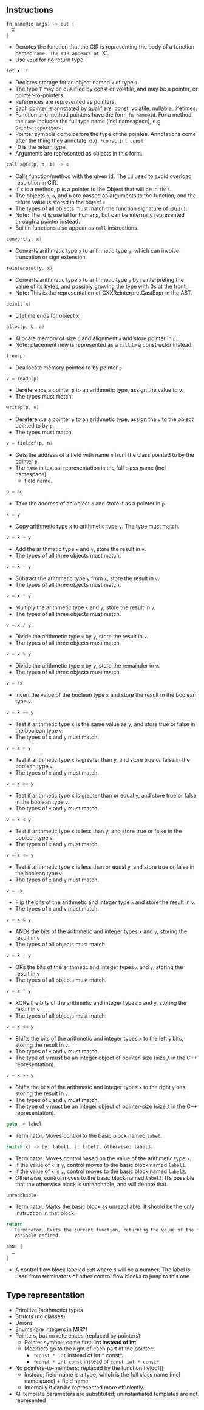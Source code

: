 ## Instructions

```c
fn name@id(args) -> out {
  X
}
```
 - Denotes the function that the CIR is representing the body of a function
   named `name. The CIR appears at `X`.
 - Use `void` for no return type.

```c
let x: T
```
 - Declares storage for an object named `x` of type `T`.
 - The type `T` may be qualified by const or volatile, and may be a pointer, or
   pointer-to-pointers.
 - References are represented as pointers.
 - Each pointer is annotated by qualifiers: const, volatile, nullable, lifetimes.
 - Function and method pointers have the form `fn name@id`. For a method, the
   `name` includes the full type name (incl namespace), e.g `S<int>::operator=`.
 - Pointer symbols come before the type of the pointee. Annotations come after
   the thing they annotate: e.g. `*const int const`
 - _0 is the return type.
 - Arguments are represented as objects in this form.

```c
call x@id(p, a, b) -> c
```
 - Calls function/method with the given id. The `id` used to avoid overload
   resolution in CIR.
 - If x is a method, p is a pointer to the Object that will be in `this`.
 - The objects `p`, `a`, and `b` are passed as arguments to the function, and
   the return value is stored in the object `c`.
 - The types of all objects must match the function signature of `x@id()`.
 - Note: The id is useful for humans, but can be internally represented
   through a pointer instead.
 - Builtin functions also appear as `call` instructions.

```c
convert(y, x)
```
 - Converts arithmetic type `x` to arithmetic type `y`, which can involve
   truncation or sign extension.

```c
reinterpret(y, x)
```
 - Converts arithmetic type `x` to arithmetic type `y` by reinterpreting the
   value of its bytes, and possibly growing the type with 0s at the front.
 - Note: This is the representation of CXXReinterpretCastExpr in the AST.

```c
deinit(x)
```
 - Lifetime ends for object x.

```c
alloc(p, b, a)
```
 - Allocate memory of size `b` and alignment `a` and store pointer in `p`.
 - Note: placement new is represented as a `call` to a constructor instead.

```c
free(p)
```
 - Deallocate memory pointed to by pointer `p`

```c
v = readp(p)
```
 - Dereference a pointer `p` to an arithmetic type, assign the value to `v`.
 - The types must match.

```c
writep(p, v)
```
 - Dereference a pointer `p` to an arithmetic type, assign the `v` to the
   object pointed to by `p`.
 - The types must match.

```c
v = fieldof(p, n)
```
 - Gets the address of a field with name `n` from the class pointed to by the
   pointer `p`.
 - The `name` in textual representation is the full class name (incl namespace)
   + field name.

```c
p = &o
```
- Take the address of an object `o` and store it as a pointer in `p`.

```c
x = y
```
 - Copy arithmetic type `x` to arithmetic type `y`. The type must match.

```c
v = x + y
```
 - Add the arithmetic type `x` and `y`, store the result in `v`.
 - The types of all three objects must match.

```c
v = x - y
```
 - Subtract the arithmetic type `y` from `x`, store the result in `v`.
 - The types of all three objects must match.

```c
v = x * y
```
 - Multiply the arithmetic type `x` and `y`, store the result in `v`.
 - The types of all three objects must match.

```c
v = x / y
```
 - Divide the arithmetic type `x` by `y`, store the result in `v`.
 - The types of all three objects must match.

```c
v = x % y
```
 - Divide the arithmetic type `x` by `y`, store the remainder in `v`.
 - The types of all three objects must match.

```c
v = !x
```
 - Invert the value of the boolean type `x` and store the result in the boolean
   type `v`.

```c
v = x == y
```
 - Test if arithmetic type x is the same value as y, and store true or false in
   the boolean type `v`.
 - The types of `x` and `y` must match.

```c
v = x > y
```
 - Test if arithmetic type x is greater than y, and store true or false in the
   boolean type `v`.
 - The types of `x` and `y` must match.

```c
v = x >= y
```
 - Test if arithmetic type x is greater than or equal y, and store true or
   false in the boolean type `v`.
 - The types of `x` and `y` must match.

```c
v = x < y
```
 - Test if arithmetic type x is less than y, and store true or false in the
   boolean type `v`.
 - The types of `x` and `y` must match.

```c
v = x <= y
```
 - Test if arithmetic type x is less than or equal y, and store true or false
   in the boolean type `v`.
 - The types of `x` and `y` must match.

```c
v = ~x
```
 - Flip the bits of the arithmetic and integer type `x` and store the result in
   `v`.
 - The types of `x` and `v` must match.

```c
v = x & y
```
 - ANDs the bits of the arithmetic and integer types `x` and `y`, storing the
   result in `v`
 - The types of all objects must match.

```c
v = x | y
```
 - ORs the bits of the arithmetic and integer types `x` and `y`, storing the
   result in `v`
 - The types of all objects must match.

```c
v = x ^ y
```
 - XORs the bits of the arithmetic and integer types `x` and `y`, storing the
   result in `v`
 - The types of all objects must match.

```c
v = x << y
```
 - Shifts the bits of the arithmetic and integer types `x` to the left `y` bits,
   storing the result in `v`.
 - The types of `x` and `v` must match.
 - The type of `y` must be an integer object of pointer-size (size_t in the C++
   representation).

```c
v = x >> y
```
 - Shifts the bits of the arithmetic and integer types `x` to the right `y` bits,
   storing the result in `v`.
 - The types of `x` and `v` must match.
 - The type of `y` must be an integer object of pointer-size (size_t in the C++
   representation).

```c
goto -> label
```
 - Terminator. Moves control to the basic block named `label`.

```c
switch(x) -> [y: label1, z: label2, otherwise: label3]
```
 - Terminator. Moves control based on the value of the arithmetic type `x`.
 - If the value of `x` is `y`, control moves to the basic block named `label1`.
 - If the value of `x` is `z`, control moves to the basic block named `label2`.
 - Otherwise, control moves to the basic block named `label3`. It’s possible
   that the otherwise block is unreachable, and will denote that.

```c
unreachable
```
 - Terminator. Marks the basic block as unreachable. It should be the only
   instruction in that block.

```c
return
 - Terminator. Exits the current function, returning the value of the first
   variable defined.
```

```c
bbN: {
  …
}
```
 - A control flow block labeled `bbN` where `N` will be a number. The label
   is used from terminators of other control flow blocks to jump to this one.




## Type representation
 - Primitive (arithmetic) types
 - Structs (no classes)
 - Unions
 - Enums (are integers in MIR?)
 - Pointers, but no references (replaced by pointers)
    - Pointer symbols come first: **int instead of int**
    - Modifiers go to the right of each part of the pointer:
      - `*const * int` instead of int * const*.
      - `*const * int const` instead of `const int * const*`.
 - No pointers-to-members: replaced by the function fieldof()
    - Instead, field-name is a type, which is the full class name (incl namespace) + field name.
    - Internally it can be represented more efficiently.
 - All template parameters are substituted; uninstantiated templates are not represented
